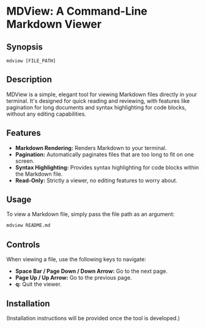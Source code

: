 # MDView: A Command-Line Markdown Viewer

## Synopsis

`mdview [FILE_PATH]`

## Description

MDView is a simple, elegant tool for viewing Markdown files directly in your terminal. It's designed for quick reading and reviewing, with features like pagination for long documents and syntax highlighting for code blocks, without any editing capabilities.

## Features

*   **Markdown Rendering:** Renders Markdown to your terminal.
*   **Pagination:** Automatically paginates files that are too long to fit on one screen.
*   **Syntax Highlighting:** Provides syntax highlighting for code blocks within the Markdown file.
*   **Read-Only:** Strictly a viewer, no editing features to worry about.

## Usage

To view a Markdown file, simply pass the file path as an argument:

```bash
mdview README.md
```

## Controls

When viewing a file, use the following keys to navigate:

*   **Space Bar / Page Down / Down Arrow:** Go to the next page.
*   **Page Up / Up Arrow:** Go to the previous page.
*   **q:** Quit the viewer.

## Installation

(Installation instructions will be provided once the tool is developed.)
